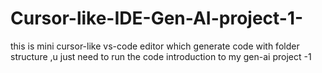 # Cursor-like-IDE-Gen-AI-project-1-
this is mini cursor-like vs-code editor which generate code with folder structure ,u just need to run the code introduction to my gen-ai project -1
